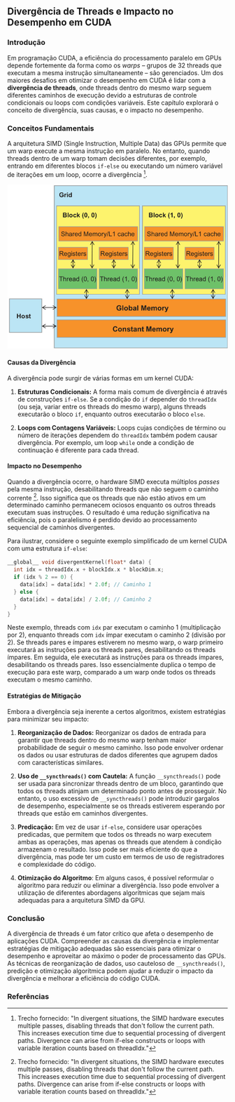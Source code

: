 ## Divergência de Threads e Impacto no Desempenho em CUDA

### Introdução

Em programação CUDA, a eficiência do processamento paralelo em GPUs depende fortemente da forma como os *warps* – grupos de 32 threads que executam a mesma instrução simultaneamente – são gerenciados. Um dos maiores desafios em otimizar o desempenho em CUDA é lidar com a **divergência de threads**, onde threads dentro do mesmo warp seguem diferentes caminhos de execução devido a estruturas de controle condicionais ou loops com condições variáveis. Este capítulo explorará o conceito de divergência, suas causas, e o impacto no desempenho.

### Conceitos Fundamentais

A arquitetura SIMD (Single Instruction, Multiple Data) das GPUs permite que um warp execute a mesma instrução em paralelo. No entanto, quando threads dentro de um warp tomam decisões diferentes, por exemplo, entrando em diferentes blocos `if-else` ou executando um número variável de iterações em um loop, ocorre a divergência [^1].

![CUDA grid structure illustrating blocks, threads, and memory hierarchy.](./../images/image10.jpg)

#### Causas da Divergência

A divergência pode surgir de várias formas em um kernel CUDA:

1.  **Estruturas Condicionais:** A forma mais comum de divergência é através de construções `if-else`. Se a condição do `if` depender do `threadIdx` (ou seja, variar entre os threads do mesmo warp), alguns threads executarão o bloco `if`, enquanto outros executarão o bloco `else`.

2.  **Loops com Contagens Variáveis:** Loops cujas condições de término ou número de iterações dependem do `threadIdx` também podem causar divergência. Por exemplo, um loop `while` onde a condição de continuação é diferente para cada thread.

#### Impacto no Desempenho

Quando a divergência ocorre, o hardware SIMD executa múltiplos *passes* pela mesma instrução, desabilitando threads que não seguem o caminho corrente [^1]. Isso significa que os threads que não estão ativos em um determinado caminho permanecem ociosos enquanto os outros threads executam suas instruções.  O resultado é uma redução significativa na eficiência, pois o paralelismo é perdido devido ao processamento sequencial de caminhos divergentes.

Para ilustrar, considere o seguinte exemplo simplificado de um kernel CUDA com uma estrutura `if-else`:

```c++
__global__ void divergentKernel(float* data) {
  int idx = threadIdx.x + blockIdx.x * blockDim.x;
  if (idx % 2 == 0) {
    data[idx] = data[idx] * 2.0f; // Caminho 1
  } else {
    data[idx] = data[idx] / 2.0f; // Caminho 2
  }
}
```

Neste exemplo, threads com `idx` par executam o caminho 1 (multiplicação por 2), enquanto threads com `idx` ímpar executam o caminho 2 (divisão por 2). Se threads pares e ímpares estiverem no mesmo warp, o warp primeiro executará as instruções para os threads pares, desabilitando os threads ímpares. Em seguida, ele executará as instruções para os threads ímpares, desabilitando os threads pares. Isso essencialmente duplica o tempo de execução para este warp, comparado a um warp onde todos os threads executam o mesmo caminho.

#### Estratégias de Mitigação

Embora a divergência seja inerente a certos algoritmos, existem estratégias para minimizar seu impacto:

1.  **Reorganização de Dados:** Reorganizar os dados de entrada para garantir que threads dentro do mesmo warp tenham maior probabilidade de seguir o mesmo caminho. Isso pode envolver ordenar os dados ou usar estruturas de dados diferentes que agrupem dados com características similares.

2.  **Uso de `__syncthreads()` com Cautela:** A função `__syncthreads()` pode ser usada para sincronizar threads dentro de um bloco, garantindo que todos os threads atinjam um determinado ponto antes de prosseguir. No entanto, o uso excessivo de `__syncthreads()` pode introduzir gargalos de desempenho, especialmente se os threads estiverem esperando por threads que estão em caminhos divergentes.

3.  **Predicação:** Em vez de usar `if-else`, considere usar operações predicadas, que permitem que todos os threads no warp executem ambas as operações, mas apenas os threads que atendem à condição armazenam o resultado. Isso pode ser mais eficiente do que a divergência, mas pode ter um custo em termos de uso de registradores e complexidade do código.

4. **Otimização do Algoritmo**: Em alguns casos, é possível reformular o algoritmo para reduzir ou eliminar a divergência. Isso pode envolver a utilização de diferentes abordagens algorítmicas que sejam mais adequadas para a arquitetura SIMD da GPU.

### Conclusão

A divergência de threads é um fator crítico que afeta o desempenho de aplicações CUDA. Compreender as causas da divergência e implementar estratégias de mitigação adequadas são essenciais para otimizar o desempenho e aproveitar ao máximo o poder de processamento das GPUs. As técnicas de reorganização de dados, uso cauteloso de `__syncthreads()`, predição e otimização algorítmica podem ajudar a reduzir o impacto da divergência e melhorar a eficiência do código CUDA.

### Referências
[^1]: Trecho fornecido: "In divergent situations, the SIMD hardware executes multiple passes, disabling threads that don't follow the current path. This increases execution time due to sequential processing of divergent paths. Divergence can arise from if-else constructs or loops with variable iteration counts based on threadIdx."

<!-- END -->